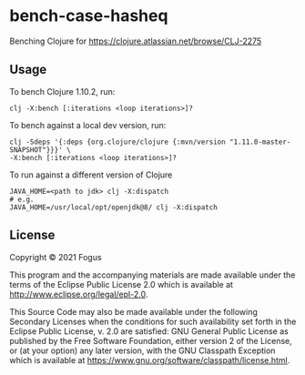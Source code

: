 # bench-case-hasheq

Benching Clojure for https://clojure.atlassian.net/browse/CLJ-2275

## Usage

To bench Clojure 1.10.2, run:

    clj -X:bench [:iterations <loop iterations>]?

To bench against a local dev version, run:

    clj -Sdeps '{:deps {org.clojure/clojure {:mvn/version "1.11.0-master-SNAPSHOT"}}}' \
	-X:bench [:iterations <loop iterations>]?

To run against a different version of Clojure

    JAVA_HOME=<path to jdk> clj -X:dispatch
	# e.g. 
	JAVA_HOME=/usr/local/opt/openjdk@8/ clj -X:dispatch

## License

Copyright © 2021 Fogus

This program and the accompanying materials are made available under the
terms of the Eclipse Public License 2.0 which is available at
http://www.eclipse.org/legal/epl-2.0.

This Source Code may also be made available under the following Secondary
Licenses when the conditions for such availability set forth in the Eclipse
Public License, v. 2.0 are satisfied: GNU General Public License as published by
the Free Software Foundation, either version 2 of the License, or (at your
option) any later version, with the GNU Classpath Exception which is available
at https://www.gnu.org/software/classpath/license.html.
